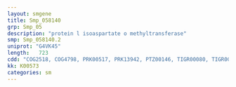 ```yaml
---
layout: smgene
title: Smp_058140
grp: Smp_05
description: "protein l isoaspartate o methyltransferase"
smp: Smp_058140.2
uniprot: "G4VK45"
length:   723
cdd: "COG2518, COG4798, PRK00517, PRK13942, PTZ00146, TIGR00080, TIGR00406, TIGR00452, cd02440, cl17173, pfam01135, pfam08704, pfam12847"
kk: K00573
categories: sm
---
```

